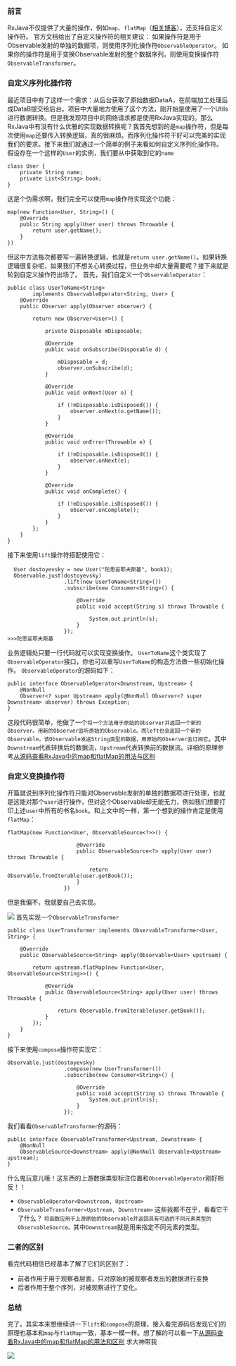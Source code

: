 ### 前言
RxJava不仅提供了大量的操作，例如`map`、`flatMap`（[相关博客](https://juejin.im/post/5d5517526fb9a06af13d63a2)），还支持自定义操作符。
官方文档给出了自定义操作符的相关建议：
如果操作符是用于Observable发射的单独的数据项，则使用序列化操作符`ObservableOperator`。
如果你的操作符是用于变换Observable发射的整个数据序列，则使用变换操作符`ObservableTransformer`。
### 自定义序列化操作符
最近项目中有了这样一个需求：从后台获取了原始数据DataA，在前端加工处理后成DataB提交给后台。项目中大量地方使用了这个方法，刚开始是使用了一个Utils进行数据转换。但是我发现项目中的网络请求都是使用RxJava实现的。那么RxJava中有没有什么优雅的实现数据转换呢？我首先想到的是`map`操作符，但是每次使用`map`还要传入转换逻辑，真的很麻烦。而序列化操作符干好可以完美的实现我们的要求。接下来我们就通过一个简单的例子来看如何自定义序列化操作符。
假设存在一个这样的`User`的实例，我们要从中获取到它的`name`
```
class User {
    private String name;
    private List<String> book;
}
```
这是个伪需求啊，我们完全可以使用`map`操作符实现这个功能：
```
map(new Function<User, String>() {
    @Override
    public String apply(User user) throws Throwable {
        return user.getName();
    }
})
```
但这中方法每次都要写一遍转换逻辑，也就是`return user.getName()`。如果转换逻辑很复杂呢，如果我们不想关心转换过程，但业务中却大量需要呢？接下来就是轮到自定义操作符出场了。
首先，我们自定义一个`ObservableOperator`：
```
public class UserToName<String>
        implements ObservableOperator<String, User> {
    @Override
    public Observer apply(Observer observer) {

        return new Observer<User>() {

            private Disposable mDisposable;

            @Override
            public void onSubscribe(Disposable d) {

                mDisposable = d;
                observer.onSubscribe(d);
            }

            @Override
            public void onNext(User o) {

                if (!mDisposable.isDisposed()) {
                    observer.onNext(o.getName());
                }
            }

            @Override
            public void onError(Throwable e) {

                if (!mDisposable.isDisposed()) {
                    observer.onNext(e);
                }
            }

            @Override
            public void onComplete() {

                if (!mDisposable.isDisposed()) {
                    observer.onComplete();
                }
            }
        };
    }
}
```
接下来使用`lift`操作符搭配使用它：
```
  User dostoyevsky = new User("陀思妥耶夫斯基", book1);
  Observable.just(dostoyevsky)
                  .lift(new UserToName<String>())
                  .subscribe(new Consumer<String>() {

                      @Override
                      public void accept(String s) throws Throwable {

                          System.out.println(s);
                      }
                  });
>>>陀思妥耶夫斯基
```
业务逻辑处只要一行代码就可以实现变换操作。
`UserToName`这个类实现了`ObservableOperator`接口，你也可以重写`UserToName`的构造方法做一些初始化操作。
`ObservableOperator`的源码如下：
```
public interface ObservableOperator<Downstream, Upstream> {
    @NonNull
    Observer<? super Upstream> apply(@NonNull Observer<? super Downstream> observer) throws Exception;
}
```
这段代码很简单，他做了一个`将一个方法用于原始的Observer并返回一个新的Observer。用新的Observer监听原始的Observable。而left也会返回一个新的Observable，该Observable发送String类型的数据，用原始的Observer去订阅它`。其中`Downstream`代表转换后的数据流，`Upstream`代表转换前的数据流。详细的原理参考[从源码查看RxJava中的map和flatMap的用法与区别](https://juejin.im/post/5d5517526fb9a06af13d63a2)

### 自定义变换操作符
开篇就说到序列化操作符只能对Observable发射的单独的数据项进行处理，也就是这能对那个`user`进行操作，但对这个Observable却无能无力，例如我们想要打印上述`user`中所有的书名`book`。和上文中的一样，第一个想到的操作肯定是使用`flatMap`：
```
flatMap(new Function<User, ObservableSource<?>>() {

                      @Override
                      public ObservableSource<?> apply(User user) throws Throwable {

                          return Observable.fromIterable(user.getBook());
                      }
                  })
```
但是我偏不，我就要自己去实现。

![](https://user-gold-cdn.xitu.io/2019/8/16/16c99a7a0e4cce2b?w=340&h=342&f=png&s=60198)
首先实现一个`ObservableTransformer`
```
public class UserTransformer implements ObservableTransformer<User, String> {

    @Override
    public ObservableSource<String> apply(Observable<User> upstream) {

        return upstream.flatMap(new Function<User, ObservableSource<String>>() {

            @Override
            public ObservableSource<String> apply(User user) throws Throwable {

                return Observable.fromIterable(user.getBook());
            }
        });
    }
}
```
接下来使用`compose`操作符实现它：
```
Observable.just(dostoyevsky)
                  .compose(new UserTransformer())
                  .subscribe(new Consumer<String>() {

                      @Override
                      public void accept(String s) throws Throwable {
                          System.out.println(s);
                      }
                  });
```
我们看看`ObservableTransformer`的源码：
```
public interface ObservableTransformer<Upstream, Downstream> {
    @NonNull
    ObservableSource<Downstream> apply(@NonNull Observable<Upstream> upstream);
}
```
什么鬼玩意儿哦！这东西的上游数据类型标注位置和`ObservableOperator`刚好相反！！
* `ObservableOperator<Downstream, Upstream>`
* `ObservableTransformer<Upstream, Downstream>`
这些我都不在乎，看看它干了什么？
`将函数应用于上游原始的Observable并返回具有可选的不同元素类型的ObservableSource。`其中`Downstream`就是用来指定不同元素的类型。
### 二者的区别
看完代码相信已经基本了解了它们的区别了：

* 前者作用于用于观察者层面，只对原始的被观察者发出的数据进行变换
* 后者作用于整个序列，对被观察进行了变化。
### 总结
完了。其实本来想继续讲一下`lift`和`compose`的原理，接入看完源码后发现它们的原理也基本和`map`与`flatMap`一致，基本一模一样。想了解的可以看一下[从源码查看RxJava中的map和flatMap的用法和区别](https://juejin.im/post/5d5517526fb9a06af13d63a2)
求大神带我

![](https://user-gold-cdn.xitu.io/2019/8/16/16c99a7d482dce99?w=610&h=470&f=png&s=134393)